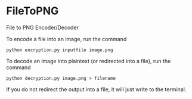 FileToPNG
=========

File to PNG Encoder/Decoder

To encode a file into an image, run the command 

<code>python encryption.py inputfile image.png</code>


To decode an image into plaintext (or redirected into a file), run the command

<code>python decryption.py image.png > filename</code>

If you do not redirect the output into a file, it will just write to the terminal.
